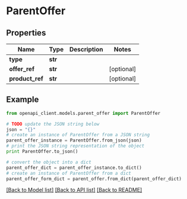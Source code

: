 # ParentOffer


## Properties
Name | Type | Description | Notes
------------ | ------------- | ------------- | -------------
**type** | **str** |  | 
**offer_ref** | **str** |  | [optional] 
**product_ref** | **str** |  | [optional] 

## Example

```python
from openapi_client.models.parent_offer import ParentOffer

# TODO update the JSON string below
json = "{}"
# create an instance of ParentOffer from a JSON string
parent_offer_instance = ParentOffer.from_json(json)
# print the JSON string representation of the object
print ParentOffer.to_json()

# convert the object into a dict
parent_offer_dict = parent_offer_instance.to_dict()
# create an instance of ParentOffer from a dict
parent_offer_form_dict = parent_offer.from_dict(parent_offer_dict)
```
[[Back to Model list]](../README.md#documentation-for-models) [[Back to API list]](../README.md#documentation-for-api-endpoints) [[Back to README]](../README.md)


